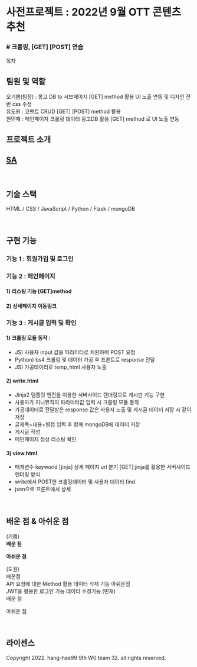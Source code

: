 # 사전프로젝트 : 2022년 9월 OTT 콘텐츠 추천
### # 크롤링, [GET] [POST] 연습 

목차

## 팀원 및 역할

오기쁨(팀장) : 몽고 DB to 서브페이지 [GET] method 활용 UI 노출 연동 및 디자인 전반 css 수정 <br>
유도원 : 코멘트 CRUD [GET] [POST] method 활용<br>
원민재 : 메인페이지 크롤링 데이터 몽고DB 활용 [GET] method 로 UI 노출 연동

## 프로젝트 소개

<p align="justify">

## <a href="https://www.notion.so/joyfive/32-d9ad428c46a84647b6289da3801ae337">SA</a>

<br>

## 기술 스택

HTML / CSS / JavaScript / Python / Flask / mongoDB

<br>

## 구현 기능

### 기능 1 : 회원가입 및 로그인


### 기능 2 : 메인페이지
#### 1) 리스팅 기능 [GET]method


#### 2) 상세페이지 이동링크


### 기능 3 : 게시글 입력 및 확인<br>
#### 1) 크롤링 모듈 동작 : <br>
- JS) 사용자 input 값을 파라미터로 치환하여 POST 요청 <br>
- Python) bs4 크롤링 및 데이터 가공 후 프론트로 response 전달 <br>
- JS) 가공데이터로 temp_html 사용자 노출<br>

#### 2) write.html 
- Jinja2 템플릿 엔진을 이용한 서버사이드 렌더링으로 게시판 기능 구현 <br>
- 사용자가 지니뮤직의 파라미터값 입력 시 크롤링 모듈 동작<br>
- 가공데이터로 전달받은 response 값은 사용자 노출 및 게시글 데이터 저장 시 같이 저장 <br>
- 글제목+내용+별점 입력 후 함께 mongoDB에 데이터 저장 <br>
- 게시글 작성 <br>
- 메인페이지 정상 리스팅 확인<br>

#### 3) view.html <br>
- 매개변수 keyworld [jinja] 상세 페이지 url 분기 [GET]:jinja를 활용한 서버사이드렌더링 방식<br>
- write에서 POST한 크롤링데이터 및 사용자 데이터 find<br>
- json으로 프론트에서 상세<br>

<br>

## 배운 점 & 아쉬운 점

(기쁨)<br>
<b> 배운 점</b>


<b>아쉬운 점</b>


(도원)<br>
배운점 <br>
API 요청에 대한 Method 활용
데이터 삭제 기능
아쉬운점 <br>
JWT을 활용한 로그인 기능
데이터 수정기능
(민재)<br>
배운 점 <br>


아쉬운 점 <br>


<p align="justify">

</p>

<br>

## 라이센스

Copyright 2022. hang-hae99 9th W0 team 32. all rights reserved.
